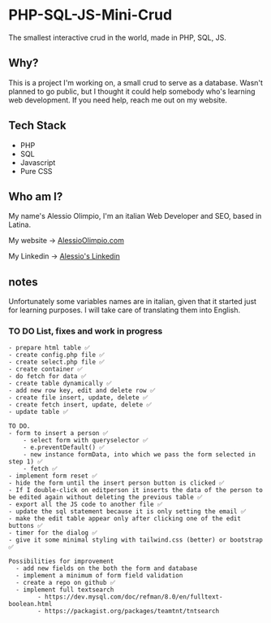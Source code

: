 # PHP-SQL-JS-Mini-Crud
The smallest interactive crud in the world, made in PHP, SQL, JS.

## Why? 
This is a project I'm working on, a small crud to serve as a database. Wasn't planned to go public, but I thought it could help somebody who's learning web development. If you need help, reach me out on my website.

## Tech Stack
- PHP
- SQL
- Javascript
- Pure CSS

## Who am I? 

My name's Alessio Olimpio, I'm an italian Web Developer and SEO, based in Latina. 

My website -> [AlessioOlimpio.com](https://www.alessioolimpio.com/)

My Linkedin -> [Alessio's Linkedin](https://www.linkedin.com/in/alessioolimpio/) 

## notes

Unfortunately some variables names are in italian, given that it started just for learning purposes. I will take care of translating them into English. 

### TO DO List, fixes and work in progress

    - prepare html table ✅
    - create config.php file ✅
    - create select.php file ✅
    - create container ✅
    - do fetch for data ✅
    - create table dynamically ✅
    - add new row key, edit and delete row ✅
    - create file insert, update, delete ✅
    - create fetch insert, update, delete ✅
    - update table ✅

    TO DO.
    - form to insert a person ✅
        - select form with queryselector ✅
        - e.preventDefault() ✅
        - new instance formData, into which we pass the form selected in step 1) ✅
        - fetch ✅
    - implement form reset ✅
    - hide the form until the insert person button is clicked ✅
    - If I double-click on editperson it inserts the data of the person to be edited again without deleting the previous table ✅
    - export all the JS code to another file ✅
    - update the sql statement because it is only setting the email ✅
    - make the edit table appear only after clicking one of the edit buttons ✅
    - timer for the dialog ✅
    - give it some minimal styling with tailwind.css (better) or bootstrap ✅
        
    Possibilities for improvement
      - add new fields on the both the form and database
      - implement a minimum of form field validation
      - create a repo on github ✅
      - implement full textsearch 
            - https://dev.mysql.com/doc/refman/8.0/en/fulltext-boolean.html
            - https://packagist.org/packages/teamtnt/tntsearch
        

